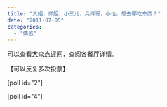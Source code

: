 ```yaml
---
title: "大姐，师姐，小三儿，兵辉哥，小怡，想去哪吃东西？"
date: "2011-07-05"
categories: 
  - "情感"
---
```


可以查看[大众点评网](http://www.dianping.com/)，查阅各餐厅详情。

【可以反复多次投票】

\[poll id="2"\]

\[poll id="4"\]
